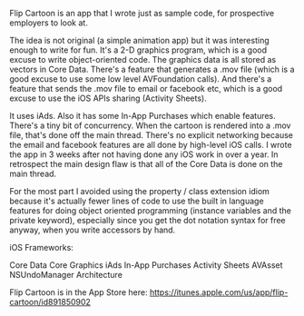 Flip Cartoon is an app that I wrote just as sample code, for prospective employers to look at.

The idea is not original (a simple animation app) but it was interesting enough to write for fun. It's a 2-D graphics program, which is a good excuse to write object-oriented code. The graphics data is all stored as vectors in Core Data. There's a feature that generates a .mov file (which is a good excuse to use some low level AVFoundation calls). And there's a feature that sends the .mov file to email or facebook etc, which is a good excuse to use the iOS APIs sharing (Activity Sheets).

It uses iAds. Also it has some In-App Purchases which enable features. There's a tiny bit of concurrency. When the cartoon is rendered into a .mov file, that's done off the main thread. There's no explicit networking because the email and facebook features are all done by high-level iOS calls. I wrote the app in 3 weeks after not having done any iOS work in over a year. In retrospect the main design flaw is that all of the Core Data is done on the main thread.

For the most part I avoided using the property / class extension idiom because it's actually fewer lines of code to use the built in language features for doing object oriented programming (instance variables and the private keyword), especially since you get the dot notation syntax for free anyway, when you write accessors by hand.

iOS Frameworks:

Core Data
Core Graphics
iAds
In-App Purchases
Activity Sheets
AVAsset
NSUndoManager
Architecture

Flip Cartoon is in the App Store here: https://itunes.apple.com/us/app/flip-cartoon/id891850902

